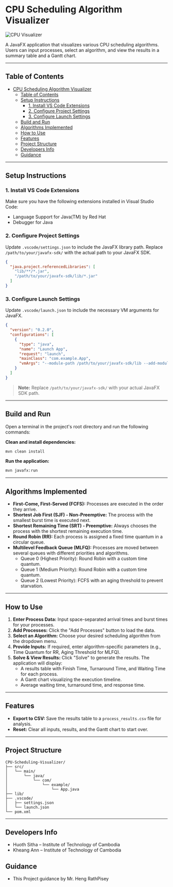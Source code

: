 # CPU Scheduling Algorithm Visualizer

![CPU Visualizer](src/main/resources/image/cpus.jpg)

A JavaFX application that visualizes various CPU scheduling algorithms. Users can input processes, select an algorithm, and view the results in a summary table and a Gantt chart.

---

## Table of Contents

- [CPU Scheduling Algorithm Visualizer](#cpu-scheduling-algorithm-visualizer)
  - [Table of Contents](#table-of-contents)
  - [Setup Instructions](#setup-instructions)
    - [1. Install VS Code Extensions](#1-install-vs-code-extensions)
    - [2. Configure Project Settings](#2-configure-project-settings)
    - [3. Configure Launch Settings](#3-configure-launch-settings)
  - [Build and Run](#build-and-run)
  - [Algorithms Implemented](#algorithms-implemented)
  - [How to Use](#how-to-use)
  - [Features](#features)
  - [Project Structure](#project-structure)
  - [Developers Info](#developers-info)
  - [Guidance](#guidance)

---

## Setup Instructions

### 1. Install VS Code Extensions

Make sure you have the following extensions installed in Visual Studio Code:
- Language Support for Java(TM) by Red Hat
- Debugger for Java

### 2. Configure Project Settings

Update `.vscode/settings.json` to include the JavaFX library path. Replace `/path/to/your/javafx-sdk/` with the actual path to your JavaFX SDK.

```json
{
  "java.project.referencedLibraries": [
    "lib/**/*.jar",
    "/path/to/your/javafx-sdk/lib/*.jar"
  ]
}
```

### 3. Configure Launch Settings

Update `.vscode/launch.json` to include the necessary VM arguments for JavaFX.

```json
{
  "version": "0.2.0",
  "configurations": [
    {
      "type": "java",
      "name": "Launch App",
      "request": "launch",
      "mainClass": "com.example.App",
      "vmArgs": "--module-path /path/to/your/javafx-sdk/lib --add-modules javafx.controls,javafx.fxml"
    }
  ]
}
```

> **Note:** Replace `/path/to/your/javafx-sdk/` with your actual JavaFX SDK path.

---

## Build and Run

Open a terminal in the project's root directory and run the following commands:

**Clean and install dependencies:**
```sh
mvn clean install
```

**Run the application:**
```sh
mvn javafx:run
```

---

## Algorithms Implemented

- **First-Come, First-Served (FCFS):** Processes are executed in the order they arrive.
- **Shortest Job First (SJF) - Non-Preemptive:** The process with the smallest burst time is executed next.
- **Shortest Remaining Time (SRT) - Preemptive:** Always chooses the process with the shortest remaining execution time.
- **Round Robin (RR):** Each process is assigned a fixed time quantum in a circular queue.
- **Multilevel Feedback Queue (MLFQ):** Processes are moved between several queues with different priorities and algorithms.
  - Queue 0 (Highest Priority): Round Robin with a custom time quantum.
  - Queue 1 (Medium Priority): Round Robin with a custom time quantum.
  - Queue 2 (Lowest Priority): FCFS with an aging threshold to prevent starvation.

---

## How to Use

1. **Enter Process Data:** Input space-separated arrival times and burst times for your processes.
2. **Add Processes:** Click the "Add Processes" button to load the data.
3. **Select an Algorithm:** Choose your desired scheduling algorithm from the dropdown menu.
4. **Provide Inputs:** If required, enter algorithm-specific parameters (e.g., Time Quantum for RR, Aging Threshold for MLFQ).
5. **Solve & View Results:** Click "Solve" to generate the results. The application will display:
    - A results table with Finish Time, Turnaround Time, and Waiting Time for each process.
    - A Gantt chart visualizing the execution timeline.
    - Average waiting time, turnaround time, and response time.

---

## Features

- **Export to CSV:** Save the results table to a `process_results.csv` file for analysis.
- **Reset:** Clear all inputs, results, and the Gantt chart to start over.

---

## Project Structure

```
CPU-Scheduling-Visualizer/
├── src/
│   └── main/
│       └── java/
│           └── com/
│               └── example/
│                   └── App.java
├── lib/
├── .vscode/
│   ├── settings.json
│   └── launch.json
└── pom.xml
```

---

## Developers Info

- Huoth Sitha – Institute of Technology of Cambodia
- Kheang Ann – Institute of Technology of Cambodia
  
## Guidance
- This Project guidance by Mr. Heng RathPisey

